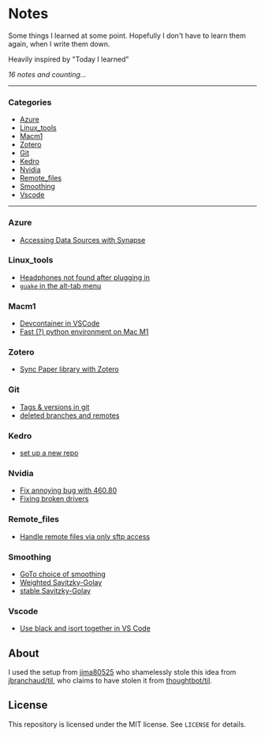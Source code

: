 # Notes

Some things I learned at some point. Hopefully I don't have to learn them again,
when I write them down.

Heavily inspired by "Today I learned"


_16 notes and counting..._

---

### Categories

* [Azure](#Azure)
* [Linux_tools](#Linux_Tools)
* [Macm1](#MacM1)
* [Zotero](#Zotero)
* [Git](#git)
* [Kedro](#kedro)
* [Nvidia](#nvidia)
* [Remote_files](#remote_files)
* [Smoothing](#smoothing)
* [Vscode](#vscode)

---

### Azure

- [Accessing Data Sources with Synapse](Azure/synapse_data_access.md)

### Linux_tools

- [Headphones not found after plugging in](Linux_Tools/headphones_jack.md)
- [`guake` in the alt-tab menu](Linux_Tools/guake_taskbar.md)

### Macm1

- [Devcontainer in VSCode](MacM1/devcontainer.md)
- [Fast (?) python environment on Mac M1](MacM1/python_env.md)

### Zotero

- [Sync Paper library with Zotero](Zotero/zotero.md)

### Git

- [Tags & versions in git](git/tag_versions.md)
- [deleted branches and remotes](git/remove_remote_branch.md)

### Kedro

- [set up a new repo](kedro/init.md)

### Nvidia

- [Fix annoying bug with 460.80](nvidia/bug_460_80.md)
- [Fixing broken drivers](nvidia/driver_reinstalling.md)

### Remote_files

- [Handle remote files via only sftp access](remote_files/sftp.md)

### Smoothing

- [GoTo choice of smoothing](smoothing/goto_choice.md)
- [Weighted Savitzky-Golay](smoothing/weighted_savgol.md)
- [stable Savitzky-Golay](smoothing/stable_savgol.md)

### Vscode

- [Use black and isort together in VS Code](vscode/black_isort.md)

## About

I used the setup from [jima80525](https://github.com/jima80525/til)
who shamelessly stole this idea from
[jbranchaud/til](https://github.com/jbranchaud/til),
who claims to have stolen
it from [thoughtbot/til](https://github.com/thoughtbot/til).


## License

This repository is licensed under the MIT license. See `LICENSE` for
details.